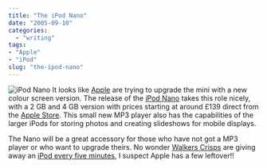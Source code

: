 ```yaml
---
title: "The iPod Nano"
date: "2005-09-10"
categories:
  - "writing"
tags:
- "Apple"
- "iPod"
slug: "the-ipod-nano"
---
```


![iPod Nano](/images/ipodnano_family_1.jpg-thumb_140_105.jpg)
It looks like [Apple](https://www.apple.com/uk/) are trying to upgrade the mini with a new colour screen version. The release of the [iPod Nano](https://www.apple.com/uk/ipodnano/) takes this role nicely, with a 2 GB and 4 GB version with prices starting at around £139 direct from the [Apple Store](https://store.apple.com/Apple/WebObjects/ukstore.woa/90501/wo/RS1lK1BGHZxm2xfpbwraY6OXnTG/0.0.15.1.0.6.23.1.0.1.0.0.0.1.0). This small new MP3 player also has the capabilities of the larger iPods for storing photos and creating slideshows for mobile displays.

The Nano will be a great accessory for those who have not got a MP3 player or who want to upgrade theirs. No wonder [Walkers Crisps](https://walkers.corpex.com/cr15p5/index.htm) are giving away an [iPod every five minutes](https://www.winwithwalkers.co.uk/), I suspect Apple has a few leftover!!
